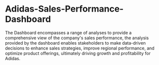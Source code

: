 # Adidas-Sales-Performance-Dashboard
The Dashboard encompasses a range of analyses to provide a comprehensive view of the company's sales performance, the analysis provided by the dashboard enables stakeholders to make data-driven decisions to enhance sales strategies, improve regional performance, and optimize product offerings, ultimately driving growth and profitability for Adidas.
